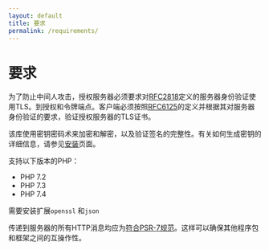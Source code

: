 ```yaml
---
layout: default
title: 要求
permalink: /requirements/
---
```


# 要求

为了防止中间人攻击，授权服务器必须要求对[RFC2818](https://tools.ietf.org/html/rfc2818)定义的服务器身份验证使用TLS。到授权和令牌端点。客户端必须按照[RFC6125](https://tools.ietf.org/html/rfc6125)的定义并根据其对服务器身份验证的要求，验证授权服务器的TLS证书。

该库使用密钥密码术来加密和解密，以及验证签名的完整性。有关如何生成密钥的详细信息，请参见[安装](/installation)页面。

支持以下版本的PHP：

* PHP 7.2
* PHP 7.3
* PHP 7.4

需要安装扩展`openssl` 和`json` 

传递到服务器的所有HTTP消息均应为[符合PSR-7规范](https://www.php-fig.org/psr/psr-7/)。这样可以确保其他程序包和框架之间的互操作性。